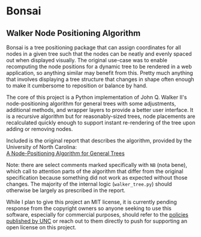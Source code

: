 # Bonsai

## Walker Node Positioning Algorithm

Bonsai is a tree positioning package that can assign coordinates for all nodes in a given tree such that the nodes can be neatly and evenly spaced out when displayed visually. The original use-case was to enable recomputing the node positions for a dynamic tree to be rendered in a web application, so anything similar may benefit from this. Pretty much anything that involves displaying a tree structure that changes in shape often enough to make it cumbersome to reposition or balance by hand.

The core of this project is a Python implementation of John Q. Walker II's node-positioning algorithm for general trees with some adjustments, additional methods, and wrapper layers to provide a better user interface. It is a recursive algorithm but for reasonably-sized trees, node placements are recalculated quickly enough to support instant re-rendering of the tree upon adding or removing nodes.

Included is the original report that describes the algorithm, provided by the University of North Carolina:\
[A Node-Positioning Algorithm for General Trees](89-034.pdf)

Note: there are select comments marked specifically with `NB` (nota bene), which call to attention parts of the algorithm that differ from the original specification because something did not work as expected without those changes. The majority of the internal logic (`walker_tree.py`) should otherwise be largely as prescribed in the report.

While I plan to give this project an MIT license, it is currently pending response from the copyright owners so anyone seeking to use this software, especially for commercial purposes, should refer to the [policies published by UNC](https://policies.unc.edu/TDClient/2833/Portal/KB/ArticleDet?ID=132138) or reach out to them directly to push for supporting an open license on this project.
